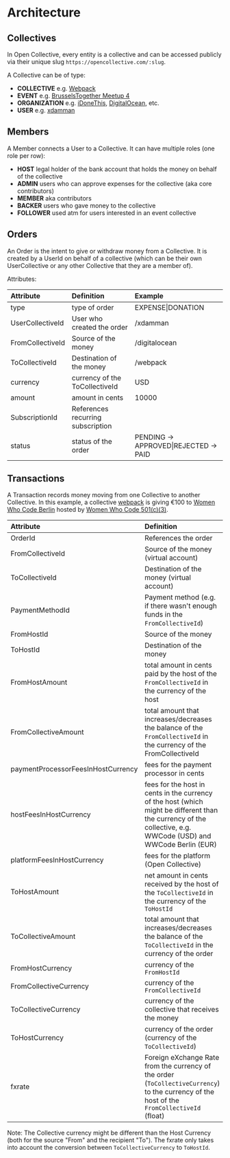 # Architecture

## Collectives

In Open Collective, every entity is a collective and can be accessed publicly via their unique slug `https://opencollective.com/:slug`.

A Collective can be of type:

*  **COLLECTIVE** e.g. [Webpack](https://opencollective.com/webpack)
*  **EVENT** e.g. [BrusselsTogether Meetup 4](https://opencollective.com/brussels/together/events/meetup-4)
*  **ORGANIZATION** e.g. [iDoneThis](https://opencollective.com/idonethis), [DigitalOcean](https://opencollective.com/digitalocean), etc.
*  **USER** e.g. [xdamman](https://opencollective.com/xdamman)

## Members

A Member connects a User to a Collective. It can have multiple roles \(one role per row\):

*  **HOST** legal holder of the bank account that holds the money on behalf of the collective
*  **ADMIN** users who can approve expenses for the collective \(aka core contributors\)
*  **MEMBER** aka contributors
*  **BACKER** users who gave money to the collective
*  **FOLLOWER** used atm for users interested in an event collective

## Orders

An Order is the intent to give or withdraw money from a Collective. It is created by a UserId on behalf of a collective \(which can be their own UserCollective or any other Collective that they are a member of\).

Attributes:

| Attribute | Definition | Example |
| :--- | :--- | :--- |
| type | type of order | EXPENSE\|DONATION |
| UserCollectiveId | User who created the order | /xdamman |
| FromCollectiveId | Source of the money | /digitalocean |
| ToCollectiveId | Destination of the money | /webpack |
| currency | currency of the ToCollectiveId | USD |
| amount | amount in cents | 10000 |
| SubscriptionId | References recurring subscription |  |
| status | status of the order | PENDING -&gt; APPROVED\|REJECTED -&gt; PAID |

## Transactions

A Transaction records money moving from one Collective to another Collective. In this example, a collective [webpack](https://opencollective.com/webpack) is giving €100 to [Women Who Code Berlin](https://opencollective.com/wwcodeberlin) hosted by [Women Who Code 501\(c\)\(3\)](https://opencollective.com/wwcode).

| Attribute | Definition | Example |
| :--- | :--- | :--- |
| OrderId | References the order | 1 |
| FromCollectiveId | Source of the money \(virtual account\) | /webpack |
| ToCollectiveId | Destination of the money \(virtual account\) | /wwcodeberlin |
| PaymentMethodId | Payment method \(e.g. if there wasn't enough funds in the `FromCollectiveId`\) | `NULL` |
| FromHostId | Source of the money | /opensource |
| ToHostId | Destination of the money | /wwcode |
| FromHostAmount | total amount in cents paid by the host of the `FromCollectiveId` in the currency of the host | -11481 \(-$114.81\) |
| FromCollectiveAmount | total amount that increases/decreases the balance of the `FromCollectiveId` in the currency of the FromCollectiveId | -11481 |
| paymentProcessorFeesInHostCurrency | fees for the payment processor in cents |  |
| hostFeesInHostCurrency | fees for the host in cents in the currency of the host \(which might be different than the currency of the collective, e.g. WWCode \(USD\) and WWCode Berlin \(EUR\) | 574 \(5% of €100 in USD\) |
| platformFeesInHostCurrency | fees for the platform \(Open Collective\) | 574 \(5% of €100 in USD\) |
| ToHostAmount | net amount in cents received by the host of the `ToCollectiveId` in the currency of the `ToHostId` | 9630 \(€100 - \(2.9% + $0.30\) - €5 platform fee\) |
| ToCollectiveAmount | total amount that increases/decreases the balance of the `ToCollectiveId` in the currency of the order | 9580 \(€96.30 - €5 host fee\) |
| FromHostCurrency | currency of the `FromHostId` | USD |
| FromCollectiveCurrency | currency of the `FromCollectiveId` | USD |
| ToCollectiveCurrency | currency of the collective that receives the money | EUR |
| ToHostCurrency | currency of the order \(currency of the `ToCollectiveId`\) | USD |
| fxrate | Foreign eXchange Rate from the currency of the order \(`ToCollectiveCurrency`\) to the currency of the host of the `FromCollectiveId` \(float\) | 1.15 |

Note: The Collective currency might be different than the Host Currency \(both for the source "From" and the recipient "To"\). The fxrate only takes into account the conversion between `ToCollectiveCurrency` to `ToHostId`.

